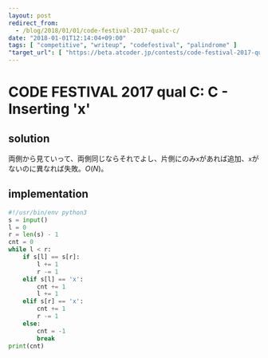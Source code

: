 ```yaml
---
layout: post
redirect_from:
  - /blog/2018/01/01/code-festival-2017-qualc-c/
date: "2018-01-01T12:14:04+09:00"
tags: [ "competitive", "writeup", "codefestival", "palindrome" ]
"target_url": [ "https://beta.atcoder.jp/contests/code-festival-2017-qualc/tasks/code_festival_2017_qualc_c" ]
---
```


# CODE FESTIVAL 2017 qual C: C - Inserting 'x'

## solution

両側から見ていって、両側同じならそれでよし、片側にのみ`x`があれば追加、`x`がないのに異なれば失敗。$O(N)$。

## implementation

``` python
#!/usr/bin/env python3
s = input()
l = 0
r = len(s) - 1
cnt = 0
while l < r:
    if s[l] == s[r]:
        l += 1
        r -= 1
    elif s[l] == 'x':
        cnt += 1
        l += 1
    elif s[r] == 'x':
        cnt += 1
        r -= 1
    else:
        cnt = -1
        break
print(cnt)
```
